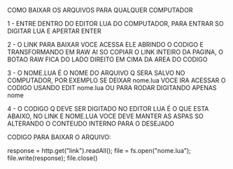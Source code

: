 COMO BAIXAR OS ARQUIVOS PARA QUALQUER COMPUTADOR

1 - ENTRE DENTRO DO EDITOR LUA DO COMPUTADOR, PARA ENTRAR SO DIGITAR LUA E APERTAR ENTER

2 - O LINK PARA BAIXAR VOCE ACESSA ELE ABRINDO O CODIGO E TRANSFORMANDO EM RAW AI SO COPIAR O LINK INTEIRO DA PAGINA, O BOTAO RAW FICA DO LADO DIREITO EM CIMA DA AREA DO CODIGO

3 - O NOME.LUA É O NOME DO ARQUIVO Q SERA SALVO NO COMPUTADOR, POR EXEMPLO SE DEIXAR nome.lua VOCE IRA ACESSAR O CODIGO USANDO EDIT nome.lua OU PARA RODAR DIGITANDO APENAS nome

4 - O CODIGO Q DEVE SER DIGITADO NO EDITOR LUA É O QUE ESTA ABAIXO, NO LINK E NOME.LUA VOCE DEVE MANTER AS ASPAS SO ALTERANDO O CONTEUDO INTERNO PARA O DESEJADO

CODIGO PARA BAIXAR O ARQUIVO: 

response = http.get("link").readAll(); file = fs.open("nome.lua"); file.write(response); file.close()
